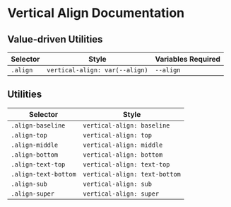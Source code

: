 # Vertical Align Documentation

## Value-driven Utilities

| Selector | Style                          | Variables Required |
| -------- | ------------------------------ | ------------------ |
| `.align` | `vertical-align: var(--align)` | `--align`          |

## Utilities

| Selector             | Style                         |
| -------------------- | ----------------------------- |
| `.align-baseline`    | `vertical-align: baseline`    |
| `.align-top`         | `vertical-align: top`         |
| `.align-middle`      | `vertical-align: middle`      |
| `.align-bottom`      | `vertical-align: bottom`      |
| `.align-text-top`    | `vertical-align: text-top`    |
| `.align-text-bottom` | `vertical-align: text-bottom` |
| `.align-sub`         | `vertical-align: sub`         |
| `.align-super`       | `vertical-align: super`       |

